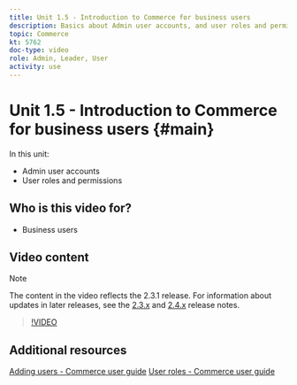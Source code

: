 ```yaml
---
title: Unit 1.5 - Introduction to Commerce for business users
description: Basics about Admin user accounts, and user roles and permissions
topic: Commerce
kt: 5762
doc-type: video
role: Admin, Leader, User
activity: use
---
```


# Unit 1.5 - Introduction to Commerce for business users {#main}

In this unit:

- Admin user accounts
- User roles and permissions

## Who is this video for?

- Business users

## Video content

>[!NOTE]
>
>The content in the video reflects the 2.3.1 release. For information about updates in later releases, see the [ 2.3.x](https://devdocs.magento.com/guides/v2.3/release-notes/bk-release-notes.html) and [2.4.x](https://devdocs.magento.com/guides/v2.4/release-notes/bk-release-notes.html) release notes.

>[!VIDEO](https://video.tv.adobe.com/v/35947?quality=12&learn=on)

## Additional resources

[Adding users - Commerce user guide](https://docs.magento.com/user-guide/system/permissions-users-all.html)
[User roles - Commerce user guide](https://docs.magento.com/user-guide/system/permissions-user-roles.html)
